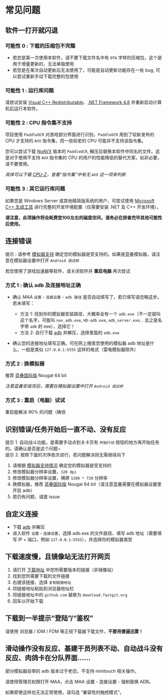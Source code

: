 # 常见问题

## 软件一打开就闪退

### 可能性 0 : 下载的压缩包不完整

- 若您是第一次使用本软件，请不要下载文件名中有 `OTA` 字样的压缩包，这个是用于增量更新的，无法单独使用
- 若您是在某次自动更新后无法使用了，可能是自动更新功能存在一些 bug, 可以尝试重新手动下载完整的包使用

### 可能性 1 : 运行库问题

请尝试安装 [Visual C++ Redistributable](https://docs.microsoft.com/zh-CN/cpp/windows/latest-supported-vc-redist?view=msvc-160#visual-studio-2015-2017-2019-and-2022)、[.NET Framework 4.8](https://dotnet.microsoft.com/download/dotnet-framework/net48) 并重新启动计算机后运行本软件。

### 可能性 2 : CPU 指令集不支持

项目使用 `PaddleOCR` 对游戏部分界面进行识别。`PaddleOCR` 用到了较新发布的 CPU 才支持的 `AVX` 指令集，而一些较老的 CPU 可能并不支持该指令集。  

您可以尝试下载 [NoAVX](../3rdparty/ppocr_noavx.zip) 版本的 `PaddleOCR`, 解压后替换本软件中同名的文件。这是对于使用不支持 `AVX` 指令集的 CPU 的用户的性能降低的替代方案，如非必要，请不要使用。  

_具体可以下载 [CPU-Z](https://www.cpuid.com/softwares/cpu-z.html)，查看“指令集”中有无 `AVX` 这一项来判断_

### 可能性 3 : 其它运行库问题

如果您是 Windows Server 或其他精简版系统的用户，可尝试使用 [Microsoft C++ 生成工具](https://visualstudio.microsoft.com/zh-hans/visual-cpp-build-tools/) 进行完整的开发环境配置（仅需要安装 .NET 及 C++ 开发环境）。  

**请注意，此项操作将会耗费您10G左右的磁盘空间，请务必在排查完毕其他可能性后使用。**

## 连接错误

提示 : 请参考 [模拟器支持](1.3-模拟器支持.md) 确定您的模拟器是受支持的。如果是蓝叠模拟器，请注意在模拟器设置中打开 `Android 调试桥`  

若您使用了游戏加速器等软件，请关闭软件并 **重启电脑** 再次尝试

### 方式 1 : 确认 adb 及连接地址正确

- 确认 MAA `设置` - `连接设置` - `adb 路径` 是否自动填写了，若已填写请忽略这步。若未填写：
  - 方法 1: 找到你的模拟器安装路径，大概率会有一个 `adb.exe`（不一定就叫这个名字，可能叫 `nox_adb.exe`, `HD-adb.exe`, `adb_server.exe`... 总之是名字带 `adb` 的 exe），选择它！
  - 方法 2: 自行下载 [adb](https://dl.google.com/android/repository/platform-tools-latest-windows.zip) 并解压，选择里面的 `adb.exe`

- 确认您的连接地址填写正确。可在网上搜索您使用的模拟器 adb 地址是什么，一般是类似 `127.0.0.1:5555` 这样的格式（雷电模拟器除外）

### 方式 2 : 换模拟器

推荐 [蓝叠国际版](https://www.bluestacks.com/download.html) Nougat 64 bit  

_注意蓝叠安装完后，需要在模拟器设置中打开 `Android 调试桥`_

### 方式 3 : 重启（电脑）试试

重启能解决 90% 的问题（确信

## 识别错误/任务开始后一直不动、没有反应

提示 1. 自动战斗功能，是需要手动点到关卡页有 `开始行动` 按钮的地方再开始任务的。请确认是否是这个问题~  
提示 2. 按照下面的次序依次进行，若问题解决则无需继续向下

1. 请根据 [模拟器支持情况](1.3-模拟器支持.md) 确定您的模拟器是受支持的
2. 修改模拟器分辨率设置，`320 dpi`
3. 修改模拟器分辨率设置，横屏 `1280 * 720` 分辨率
4. 换模拟器，推荐 [蓝叠国际版](https://www.bluestacks.com/download.html) Nougat 64 bit（请注意蓝叠需要在模拟器设置里开启 adb）
5. 若仍有问题，请提 issue

## 自定义连接

- 下载 [adb](https://dl.google.com/android/repository/platform-tools-latest-windows.zip) 并解压
- 进入软件 `设置` - `连接设置`，选择 adb.exe 的文件路径、填写 adb 地址（需要填写 IP + 端口，例如 `127.0.0.1:5555`），并选择你的模拟器类型

## 下载速度慢，且镜像站无法打开网页

1. 请打开 [下载地址](../README.md#下载地址) 中您所需要版本的链接（非镜像站）
2. 找到您所需要下载的文件链接
3. 右键该链接，选择 `复制链接地址`
4. 将链接地址粘贴到浏览器地址栏
5. 将链接地址中的 `github.com` 替换为 `download.fastgit.org`
6. 回车以开始下载

## 下载到一半提示“登陆”/“鉴权”

请使用 浏览器 / IDM / FDM 等正规下载器下载文件，**不要用傻逼迅雷！**

## 滑动操作没有反应、基建干员列表不动、自动战斗没有反应、肉鸽卡在分队界面……

部分模拟器自带的 adb 版本过于老旧，不支持 minitouch 相关操作。

请使用管理员权限打开 MAA，点击 MAA 设置 - 连接设置 - 强制替换 ADB。

如果即使这样也无法正常使用，请勾选 “兼容性的触控模式”。
